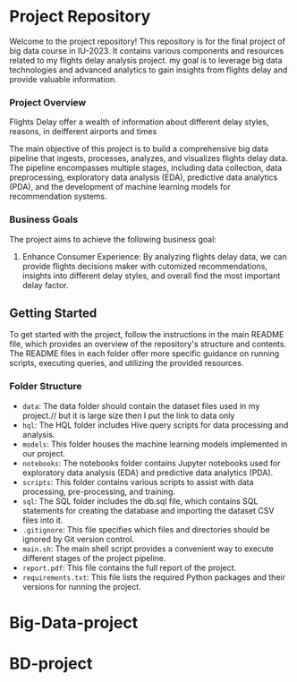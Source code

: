 # Project Repository
Welcome to the project repository! This repository is for the final project of big data course in IU-2023. It contains various components and resources related to my flights delay analysis project. my goal is to leverage big data technologies and advanced analytics to gain insights from flights delay and provide valuable information.

### Project Overview
Flights Delay offer a wealth of information about different delay styles, reasons, in deifferent airports and times

The main objective of this project is to build a comprehensive big data pipeline that ingests, processes, analyzes, and visualizes flights delay data. The pipeline encompasses multiple stages, including data collection, data preprocessing, exploratory data analysis (EDA), predictive data analytics (PDA), and the development of machine learning models for recommendation systems.

### Business Goals
The project aims to achieve the following business goal:

1. Enhance Consumer Experience: By analyzing flights delay data, we can provide flights decisions maker with cutomized recommendations, insights into different delay styles, and overall find the most important delay factor.


## Getting Started
To get started with the project, follow the instructions in the main README file, which provides an overview of the repository's structure and contents. The README files in each folder offer more specific guidance on running scripts, executing queries, and utilizing the provided resources. 

### Folder Structure
- `data`: The data folder should contain the dataset files used in my project.// but it is large size then I put the link to data only
- `hql`: The HQL folder includes Hive query scripts for data processing and analysis.
- `models`: This folder houses the machine learning models implemented in our project.
- `notebooks`: The notebooks folder contains Jupyter notebooks used for exploratory data analysis (EDA) and predictive data analytics (PDA).
- `scripts`: This folder contains various scripts to assist with data processing, pre-processing, and training.
- `sql`: The SQL folder includes the db.sql file, which contains SQL statements for creating the database and importing the dataset CSV files into it.
- `.gitignore`: This file specifies which files and directories should be ignored by Git version control.
- `main.sh`: The main shell script provides a convenient way to execute different stages of the project pipeline.
- `report.pdf`: This file contains the full report of the project.
- `requirements.txt`: This file lists the required Python packages and their versions for running the project.

# Big-Data-project
# BD-project
